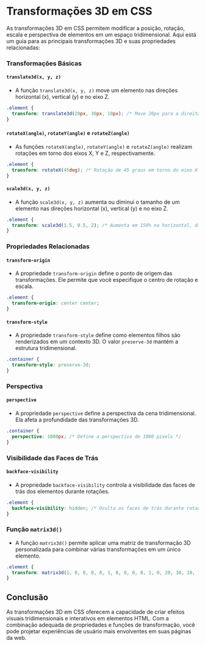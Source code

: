 # Transformações 3D em CSS

As transformações 3D em CSS permitem modificar a posição, rotação, escala e perspectiva de elementos em um espaço tridimensional. Aqui está um guia para as principais transformações 3D e suas propriedades relacionadas:

### Transformações Básicas

#### `translate3d(x, y, z)`

- A função `translate3d(x, y, z)` move um elemento nas direções horizontal (x), vertical (y) e no eixo Z.

```css
.element {
  transform: translate3d(20px, 30px, 10px); /* Move 20px para a direita, 30px para baixo e 10px no eixo Z */
}
```

#### `rotateX(angle)`, `rotateY(angle)` e `rotateZ(angle)`

- As funções `rotateX(angle)`, `rotateY(angle)` e `rotateZ(angle)` realizam rotações em torno dos eixos X, Y e Z, respectivamente.

```css
.element {
  transform: rotateX(45deg); /* Rotação de 45 graus em torno do eixo X */
}
```

#### `scale3d(x, y, z)`

- A função `scale3d(x, y, z)` aumenta ou diminui o tamanho de um elemento nas direções horizontal (x), vertical (y) e no eixo Z.

```css
.element {
  transform: scale3d(1.5, 0.5, 2); /* Aumenta em 150% na horizontal, diminui em 50% na vertical e aumenta em 200% no eixo Z */
}
```

### Propriedades Relacionadas

#### `transform-origin`

- A propriedade `transform-origin` define o ponto de origem das transformações. Ele permite que você especifique o centro de rotação e escala.

```css
.element {
  transform-origin: center center;
}
```

#### `transform-style`

- A propriedade `transform-style` define como elementos filhos são renderizados em um contexto 3D. O valor `preserve-3d` mantém a estrutura tridimensional.

```css
.container {
  transform-style: preserve-3d;
}
```

### Perspectiva

#### `perspective`

- A propriedade `perspective` define a perspectiva da cena tridimensional. Ela afeta a profundidade das transformações 3D.

```css
.container {
  perspective: 1000px; /* Define a perspectiva de 1000 pixels */
}
```

### Visibilidade das Faces de Trás

#### `backface-visibility`

- A propriedade `backface-visibility` controla a visibilidade das faces de trás dos elementos durante rotações.

```css
.element {
  backface-visibility: hidden; /* Oculta as faces de trás durante rotações */
}
```

### Função `matrix3d()`

- A função `matrix3d()` permite aplicar uma matriz de transformação 3D personalizada para combinar várias transformações em um único elemento.

```css
.element {
  transform: matrix3d(1, 0, 0, 0, 0, 1, 0, 0, 0, 0, 1, 0, 20, 30, 10, 1);
}
```

## Conclusão

As transformações 3D em CSS oferecem a capacidade de criar efeitos visuais tridimensionais e interativos em elementos HTML. Com a combinação adequada de propriedades e funções de transformação, você pode projetar experiências de usuário mais envolventes em suas páginas da web.